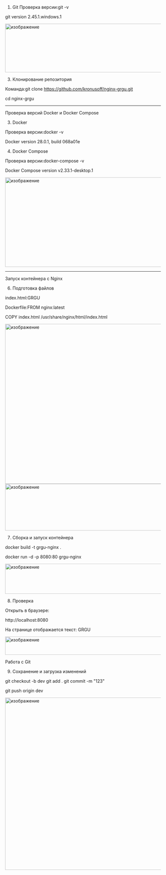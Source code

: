 1. Git
Проверка версии:git -v

git version 2.45.1.windows.1

<img width="997" height="157" alt="изображение" src="https://github.com/user-attachments/assets/e25e117b-b041-4274-ad73-257b41f01458" />


3. Клонирование репозитория

Команда:git clone https://github.com/kronusoff/nginx-grgu.git

cd nginx-grgu

---
Проверка версий Docker и Docker Compose

3. Docker

Проверка версии:docker -v

Docker version 28.0.1, build 068a01e

4. Docker Compose

Проверка версии:docker-compose -v

Docker Compose version v2.33.1-desktop.1

<img width="766" height="289" alt="изображение" src="https://github.com/user-attachments/assets/ed02a89c-769a-4db9-bcf6-ad4e49d0b0a3" />

---

Запуск контейнера с Nginx

6. Подготовка файлов

index.html:GRGU

Dockerfile:FROM nginx:latest

COPY index.html /usr/share/nginx/html/index.html

<img width="809" height="516" alt="изображение" src="https://github.com/user-attachments/assets/bb5d5e29-78a3-43b6-abb9-48c1a5783530" />
<img width="817" height="151" alt="изображение" src="https://github.com/user-attachments/assets/c41dc1a6-7ad0-402f-99fc-b985ecee128b" />


7. Сборка и запуск контейнера

docker build -t grgu-nginx .

docker run -d -p 8080:80 grgu-nginx

<img width="1552" height="97" alt="изображение" src="https://github.com/user-attachments/assets/8b48709d-7be5-41a8-ba29-4275f2d900b3" />


8. Проверка

Открыть в браузере:

http://localhost:8080

На странице отображается текст: GRGU

<img width="997" height="59" alt="изображение" src="https://github.com/user-attachments/assets/463023ab-eb21-41ec-b286-89ad730a2160" />


Работа с Git

9. Сохранение и загрузка изменений

git checkout -b dev
git add .
git commit -m "123"

git push origin dev

<img width="997" height="556" alt="изображение" src="https://github.com/user-attachments/assets/a9613776-bb36-4f76-86aa-6a0e024a72da" />


